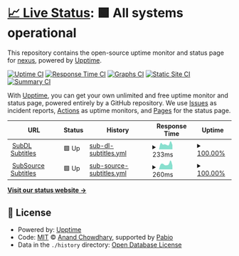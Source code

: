 # [📈 Live Status](https://status.strem.bar): <!--live status--> **🟩 All systems operational**

This repository contains the open-source uptime monitor and status page for [nexus](https://nexus.groups.id), powered by [Upptime](https://github.com/upptime/upptime).

[![Uptime CI](https://github.com/nexusdiscord/upptime/workflows/Uptime%20CI/badge.svg)](https://github.com/nexusdiscord/upptime/actions?query=workflow%3A%22Uptime+CI%22)
[![Response Time CI](https://github.com/nexusdiscord/upptime/workflows/Response%20Time%20CI/badge.svg)](https://github.com/nexusdiscord/upptime/actions?query=workflow%3A%22Response+Time+CI%22)
[![Graphs CI](https://github.com/nexusdiscord/upptime/workflows/Graphs%20CI/badge.svg)](https://github.com/nexusdiscord/upptime/actions?query=workflow%3A%22Graphs+CI%22)
[![Static Site CI](https://github.com/nexusdiscord/upptime/workflows/Static%20Site%20CI/badge.svg)](https://github.com/nexusdiscord/upptime/actions?query=workflow%3A%22Static+Site+CI%22)
[![Summary CI](https://github.com/nexusdiscord/upptime/workflows/Summary%20CI/badge.svg)](https://github.com/nexusdiscord/upptime/actions?query=workflow%3A%22Summary+CI%22)

With [Upptime](https://upptime.js.org), you can get your own unlimited and free uptime monitor and status page, powered entirely by a GitHub repository. We use [Issues](https://github.com/nexusdiscord/upptime/issues) as incident reports, [Actions](https://github.com/nexusdiscord/upptime/actions) as uptime monitors, and [Pages](https://status.strem.bar) for the status page.

<!--start: status pages-->
<!-- This summary is generated by Upptime (https://github.com/upptime/upptime) -->
<!-- Do not edit this manually, your changes will be overwritten -->
<!-- prettier-ignore -->
| URL | Status | History | Response Time | Uptime |
| --- | ------ | ------- | ------------- | ------ |
| <img alt="" src="https://icons.duckduckgo.com/ip3/subdl.strem.bar.ico" height="13"> [SubDL Subtitles](https://subdl.strem.bar) | 🟩 Up | [sub-dl-subtitles.yml](https://github.com/nexusdiscord/upptime/commits/HEAD/history/sub-dl-subtitles.yml) | <details><summary><img alt="Response time graph" src="./graphs/sub-dl-subtitles/response-time-week.png" height="20"> 233ms</summary><br><a href="https://status.strem.bar/history/sub-dl-subtitles"><img alt="Response time 262" src="https://img.shields.io/endpoint?url=https%3A%2F%2Fraw.githubusercontent.com%2Fnexusdiscord%2Fupptime%2FHEAD%2Fapi%2Fsub-dl-subtitles%2Fresponse-time.json"></a><br><a href="https://status.strem.bar/history/sub-dl-subtitles"><img alt="24-hour response time 193" src="https://img.shields.io/endpoint?url=https%3A%2F%2Fraw.githubusercontent.com%2Fnexusdiscord%2Fupptime%2FHEAD%2Fapi%2Fsub-dl-subtitles%2Fresponse-time-day.json"></a><br><a href="https://status.strem.bar/history/sub-dl-subtitles"><img alt="7-day response time 233" src="https://img.shields.io/endpoint?url=https%3A%2F%2Fraw.githubusercontent.com%2Fnexusdiscord%2Fupptime%2FHEAD%2Fapi%2Fsub-dl-subtitles%2Fresponse-time-week.json"></a><br><a href="https://status.strem.bar/history/sub-dl-subtitles"><img alt="30-day response time 247" src="https://img.shields.io/endpoint?url=https%3A%2F%2Fraw.githubusercontent.com%2Fnexusdiscord%2Fupptime%2FHEAD%2Fapi%2Fsub-dl-subtitles%2Fresponse-time-month.json"></a><br><a href="https://status.strem.bar/history/sub-dl-subtitles"><img alt="1-year response time 262" src="https://img.shields.io/endpoint?url=https%3A%2F%2Fraw.githubusercontent.com%2Fnexusdiscord%2Fupptime%2FHEAD%2Fapi%2Fsub-dl-subtitles%2Fresponse-time-year.json"></a></details> | <details><summary><a href="https://status.strem.bar/history/sub-dl-subtitles">100.00%</a></summary><a href="https://status.strem.bar/history/sub-dl-subtitles"><img alt="All-time uptime 100.00%" src="https://img.shields.io/endpoint?url=https%3A%2F%2Fraw.githubusercontent.com%2Fnexusdiscord%2Fupptime%2FHEAD%2Fapi%2Fsub-dl-subtitles%2Fuptime.json"></a><br><a href="https://status.strem.bar/history/sub-dl-subtitles"><img alt="24-hour uptime 100.00%" src="https://img.shields.io/endpoint?url=https%3A%2F%2Fraw.githubusercontent.com%2Fnexusdiscord%2Fupptime%2FHEAD%2Fapi%2Fsub-dl-subtitles%2Fuptime-day.json"></a><br><a href="https://status.strem.bar/history/sub-dl-subtitles"><img alt="7-day uptime 100.00%" src="https://img.shields.io/endpoint?url=https%3A%2F%2Fraw.githubusercontent.com%2Fnexusdiscord%2Fupptime%2FHEAD%2Fapi%2Fsub-dl-subtitles%2Fuptime-week.json"></a><br><a href="https://status.strem.bar/history/sub-dl-subtitles"><img alt="30-day uptime 100.00%" src="https://img.shields.io/endpoint?url=https%3A%2F%2Fraw.githubusercontent.com%2Fnexusdiscord%2Fupptime%2FHEAD%2Fapi%2Fsub-dl-subtitles%2Fuptime-month.json"></a><br><a href="https://status.strem.bar/history/sub-dl-subtitles"><img alt="1-year uptime 100.00%" src="https://img.shields.io/endpoint?url=https%3A%2F%2Fraw.githubusercontent.com%2Fnexusdiscord%2Fupptime%2FHEAD%2Fapi%2Fsub-dl-subtitles%2Fuptime-year.json"></a></details>
| <img alt="" src="https://icons.duckduckgo.com/ip3/subsource.strem.bar.ico" height="13"> [SubSource Subtitles](https://subsource.strem.bar) | 🟩 Up | [sub-source-subtitles.yml](https://github.com/nexusdiscord/upptime/commits/HEAD/history/sub-source-subtitles.yml) | <details><summary><img alt="Response time graph" src="./graphs/sub-source-subtitles/response-time-week.png" height="20"> 260ms</summary><br><a href="https://status.strem.bar/history/sub-source-subtitles"><img alt="Response time 272" src="https://img.shields.io/endpoint?url=https%3A%2F%2Fraw.githubusercontent.com%2Fnexusdiscord%2Fupptime%2FHEAD%2Fapi%2Fsub-source-subtitles%2Fresponse-time.json"></a><br><a href="https://status.strem.bar/history/sub-source-subtitles"><img alt="24-hour response time 193" src="https://img.shields.io/endpoint?url=https%3A%2F%2Fraw.githubusercontent.com%2Fnexusdiscord%2Fupptime%2FHEAD%2Fapi%2Fsub-source-subtitles%2Fresponse-time-day.json"></a><br><a href="https://status.strem.bar/history/sub-source-subtitles"><img alt="7-day response time 260" src="https://img.shields.io/endpoint?url=https%3A%2F%2Fraw.githubusercontent.com%2Fnexusdiscord%2Fupptime%2FHEAD%2Fapi%2Fsub-source-subtitles%2Fresponse-time-week.json"></a><br><a href="https://status.strem.bar/history/sub-source-subtitles"><img alt="30-day response time 258" src="https://img.shields.io/endpoint?url=https%3A%2F%2Fraw.githubusercontent.com%2Fnexusdiscord%2Fupptime%2FHEAD%2Fapi%2Fsub-source-subtitles%2Fresponse-time-month.json"></a><br><a href="https://status.strem.bar/history/sub-source-subtitles"><img alt="1-year response time 272" src="https://img.shields.io/endpoint?url=https%3A%2F%2Fraw.githubusercontent.com%2Fnexusdiscord%2Fupptime%2FHEAD%2Fapi%2Fsub-source-subtitles%2Fresponse-time-year.json"></a></details> | <details><summary><a href="https://status.strem.bar/history/sub-source-subtitles">100.00%</a></summary><a href="https://status.strem.bar/history/sub-source-subtitles"><img alt="All-time uptime 100.00%" src="https://img.shields.io/endpoint?url=https%3A%2F%2Fraw.githubusercontent.com%2Fnexusdiscord%2Fupptime%2FHEAD%2Fapi%2Fsub-source-subtitles%2Fuptime.json"></a><br><a href="https://status.strem.bar/history/sub-source-subtitles"><img alt="24-hour uptime 100.00%" src="https://img.shields.io/endpoint?url=https%3A%2F%2Fraw.githubusercontent.com%2Fnexusdiscord%2Fupptime%2FHEAD%2Fapi%2Fsub-source-subtitles%2Fuptime-day.json"></a><br><a href="https://status.strem.bar/history/sub-source-subtitles"><img alt="7-day uptime 100.00%" src="https://img.shields.io/endpoint?url=https%3A%2F%2Fraw.githubusercontent.com%2Fnexusdiscord%2Fupptime%2FHEAD%2Fapi%2Fsub-source-subtitles%2Fuptime-week.json"></a><br><a href="https://status.strem.bar/history/sub-source-subtitles"><img alt="30-day uptime 100.00%" src="https://img.shields.io/endpoint?url=https%3A%2F%2Fraw.githubusercontent.com%2Fnexusdiscord%2Fupptime%2FHEAD%2Fapi%2Fsub-source-subtitles%2Fuptime-month.json"></a><br><a href="https://status.strem.bar/history/sub-source-subtitles"><img alt="1-year uptime 100.00%" src="https://img.shields.io/endpoint?url=https%3A%2F%2Fraw.githubusercontent.com%2Fnexusdiscord%2Fupptime%2FHEAD%2Fapi%2Fsub-source-subtitles%2Fuptime-year.json"></a></details>

<!--end: status pages-->

[**Visit our status website →**](https://status.strem.bar)

## 📄 License

- Powered by: [Upptime](https://github.com/upptime/upptime)
- Code: [MIT](./LICENSE) © [Anand Chowdhary](https://anandchowdhary.com), supported by [Pabio](https://pabio.com)
- Data in the `./history` directory: [Open Database License](https://opendatacommons.org/licenses/odbl/1-0/)
